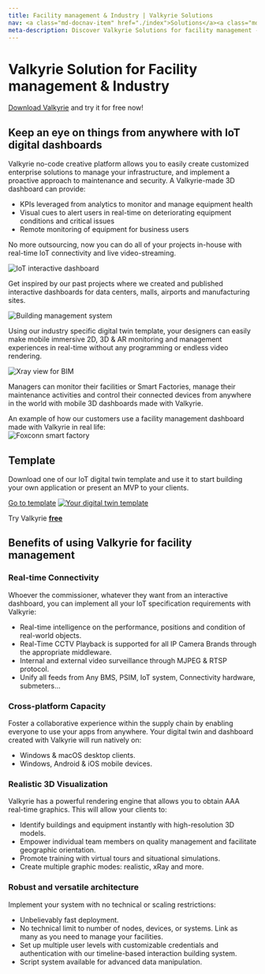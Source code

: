 ```yaml
---
title: Facility management & Industry | Valkyrie Solutions
nav: <a class="md-docnav-item" href="./index">Solutions</a><a class="md-docnav-item" href="">Facility management &amp; Industry</a>
meta-description: Discover Valkyrie Solutions for facility management - create IoT-connected 3D digital twins
---
```


# Valkyrie Solution for Facility management & Industry

[Download Valkyrie](/vlk/downloads) and try it for free now!

## Keep an eye on things from anywhere with IoT digital dashboards

Valkyrie no-code creative platform allows you to easily create customized enterprise solutions to manage your infrastructure, and implement a proactive approach to maintenance and security. A Valkyrie-made 3D dashboard can provide:
- KPIs leveraged from analytics to monitor and manage equipment health 
- Visual cues to alert users in real-time on deteriorating equipment conditions and critical issues
- Remote monitoring of equipment for business users

No more outsourcing, now you can do all of your projects in-house with real-time IoT connectivity and live video-streaming.

<img src= "https://cdn2.talansoft.com/ftp/img/docs/case_studies/eyeOT/eyeOT.jpg" alt="IoT interactive dashboard" />

Get inspired by our past projects where we created and published interactive dashboards for data centers, malls, airports and manufacturing sites.

<img src= "https://cdn2.talansoft.com/ftp/img/www/eyeot3d-daylight-simulation.jpg" alt="Building management system" />

Using our industry specific digital twin template, your designers can easily make mobile immersive 2D, 3D & AR monitoring and management experiences in real-time without any programming or endless video rendering.

<img src= "https://cdn2.talansoft.com/ftp/img/www/Facility-Management-1600x1200.jpg" alt="Xray view for BIM" />

Managers can monitor their facilities or Smart Factories, manage their maintenance activities and control their connected devices from anywhere in the world with mobile 3D dashboards made with Valkyrie.

An example of how our customers use a facility management dashboard made with Valkyrie in real life:  
![Foxconn smart factory](https://cdn2.talansoft.com/ftp/img/facility-management/foxconn-smart-factory.jpg)

## Template
Download one of our IoT digital twin template and use it to start building your own application or present an MVP to your clients.

<a class="btn btn-primary" href="/md/docs/VlkSamples/iot_dashboard">Go to template</a>
<a href="/md/docs/VlkSamples/iot_dashboard"><img src= "https://cdn2.talansoft.com/ftp/img/iot_dashboard/top-down-view-fire-alarm.jpg" alt="Your digital twin template" /></a>

Try Valkyrie [**free**](/vlk/downloads)  

## Benefits of using Valkyrie for facility management
### Real-time Connectivity
Whoever the commissioner, whatever they want from an interactive dashboard, you can implement all your IoT specification requirements with Valkyrie:
* Real-time intelligence on the performance, positions and condition of real-world objects.
* Real-Time CCTV Playback is supported for all IP Camera Brands through the appropriate middleware.
* Internal and external video surveillance through MJPEG & RTSP protocol.
* Unify all feeds from Any BMS, PSIM, IoT system, Connectivity hardware, submeters…

### Cross-platform Capacity
Foster a collaborative experience within the supply chain by enabling everyone to use your apps from anywhere.
Your digital twin and dashboard created with Valkyrie will run natively on:
* Windows & macOS desktop clients.
* Windows, Android & iOS mobile devices.

### Realistic 3D Visualization
Valkyrie has a powerful rendering engine that allows you to obtain AAA real-time graphics. This will allow your clients to:
* Identify buildings and equipment instantly with high-resolution 3D models.
* Empower individual team members on quality management and facilitate geographic orientation.
* Promote training with virtual tours and situational simulations.
* Create multiple graphic modes: realistic, xRay and more.

### Robust and versatile architecture
Implement your system with no technical or scaling restrictions:
* Unbelievably fast deployment.
* No technical limit to number of nodes, devices, or systems. Link as many as you need to manage your facilities.
* Set up multiple user levels with customizable credentials and authentication with our timeline-based interaction building system.
* Script system available for advanced data manipulation.
